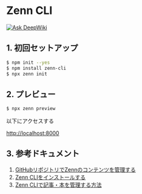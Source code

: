 # Zenn CLI

[![Ask DeepWiki](https://deepwiki.com/badge.svg)](https://deepwiki.com/i9wa4/zenn-i9wa4)

## 1. 初回セットアップ

```sh
$ npm init --yes
$ npm install zenn-cli
$ npx zenn init
```

## 2. プレビュー

```sh
$ npx zenn preview
```

以下にアクセスする

<http://localhost:8000>

## 3. 参考ドキュメント

1. [GitHubリポジトリでZennのコンテンツを管理する](https://zenn.dev/zenn/articles/connect-to-github)
1. [Zenn CLIをインストールする](https://zenn.dev/zenn/articles/install-zenn-cli)
1. [Zenn CLIで記事・本を管理する方法](https://zenn.dev/zenn/articles/zenn-cli-guide)

